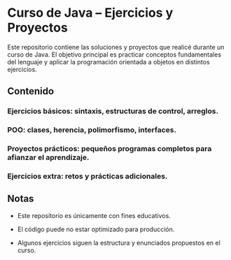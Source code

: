 # Curso de Java – Ejercicios y Proyectos

Este repositorio contiene las soluciones y proyectos que realicé durante un curso de Java.
El objetivo principal es practicar conceptos fundamentales del lenguaje y aplicar la programación orientada a objetos en distintos ejercicios.

## Contenido

### Ejercicios básicos: sintaxis, estructuras de control, arreglos.

### POO: clases, herencia, polimorfismo, interfaces.

### Proyectos prácticos: pequeños programas completos para afianzar el aprendizaje.

### Ejercicios extra: retos y prácticas adicionales.

## Notas 

+ Este repositorio es únicamente con fines educativos.

+ El código puede no estar optimizado para producción.

+ Algunos ejercicios siguen la estructura y enunciados propuestos en el curso.
